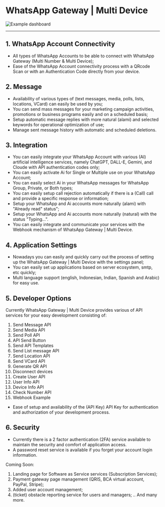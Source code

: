 # WhatsApp Gateway | Multi Device

![Example dashboard](https://i.imgur.com/KvHOJQc.png)

----------

## 1. WhatsApp Account Connectivity

- All types of WhatsApp Accounts to be able to connect with WhatsApp Gateway (Multi Number & Multi Device);
- Ease of the WhatsApp Account connectivity process with a QRcode Scan or with an Authentication Code directly from your device.

## 2. Message

- Availability of various types of (text messages, media, polls, lists, locations, VCard) can easily be used by you;
- You can send mass messages for your marketing campaign activities, promotions or business programs easily and on a scheduled basis;
- Setup automatic message replies with more natural (alami) and selected keywords for operational optimization of use;
- Manage sent message history with automatic and scheduled deletions.

## 3. Integration

- You can easily integrate your WhatsApp Account with various (AI) artificial intelligence services, namely ChatGPT, DALL-E, Gemini, and Cloude with API authentication codes only;
- You can easily activate Ai for Single or Multiple use on your WhatsApp Account;
- You can easily select Ai in your WhatsApp messages for WhatsApp Group, Private, or Both types;
- You can easily setup call rejection automatically if there is a (Call) call and provide a specific response or information;
- Setup your WhatsApp and Ai accounts more naturally (alami) with "Already read" status";
- Setup your WhatsApp and Ai accounts more naturally (natural) with the status "Typing...".
- You can easily integrate and communicate your services with the Webhook mechanism of WhatsApp Gateway | Multi Device.

## 4. Application Settings

- Nowadays you can easily and quickly carry out the process of setting up the WhatsApp Gateway | Multi Device with the settings panel;
- You can easily set up applications based on server ecosystem, smtp, etc quickly;
- Multi language support (english, Indonesian, Indian, Spanish and Arabic) for easy use.

## 5. Developer Options

Currently WhatsApp Gateway | Multi Device provides various of API services for your easy development consisting of:
1. Send Message API
2. Send Media API
3. Send Poll API
4. API Send Button
5. Send API Templates
6. Send List message API
7. Send Location API
8. Send VCard API
9. Generate QR API
10. Disconnect devices
11. Create User API
12. User Info API
13. Device Info API
14. Check Number API
15. Webhook Example

- Ease of setup and availability of the (API Key) API Key for authentication and authorization of your development process.

## 6. Security

- Currently there is a 2 factor authentication (2FA) service available to maintain the security and comfort of application access.
- A password reset service is available if you forget your account login information.


Coming Soon:

1. Landing page for Software as Service services (Subscription Services);
2. Payment gateway page management (QRIS, BCA virtual account, PayPal, Stripe);
3. Added user account management;
4. (ticket) obstacle reporting service for users and managers;
.. And many more. 
